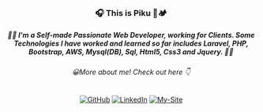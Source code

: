 
<h3 align="center">
	🎧 This is Piku 🍔🏕️
</h3>
<p align="center">
	<h5 align="center">🌟🌟 I'm a Self-made Passionate Web Developer, working for Clients. Some Technologies I have worked and learned so far
	 includes Laravel, PHP, Bootstrap, AWS, Mysql(DB), Sql, Html5, Css3 and Jquery. 🌟🌟 </h5>
</p>
	<p align="center"><h6 align="center">😀More about me! Check out here 👇</h6>
</p>
<p align="center">
	<a href="https://github.com/LENO-DEV/"><img src="https://img.shields.io/github/followers/terrytangyuan.svg?label=GitHub&style=social" alt="GitHub"></a>
	<a href="https://www.linkedin.com/in/debarshi-mondal-b95a59182/"><img src="https://img.shields.io/badge/LinkedIn--_.svg?style=social&logo=linkedin" alt="LinkedIn"></a>
	<a href="https://portfolio-mondal.netlify.app/"><img src="https://www.logolynx.com/images/logolynx/2d/2d9b83e7e721da89b2cebc00d8239248.png" alt="My-Site"></a>
</p>

